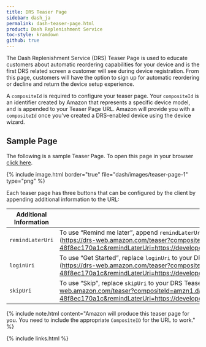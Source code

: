 ```yaml
---
title: DRS Teaser Page
sidebar: dash_ja
permalink: dash-teaser-page.html
product: Dash Replenishment Service
toc-style: kramdown
github: true
---
```


The Dash Replenishment Service (DRS) Teaser Page is used to educate customers about automatic reordering capabilities for your device and is the first DRS related screen a customer will see during device registration. From this page, customers will have the option to sign up for automatic reordering or decline and return the device setup experience.

A `compositeId` is required to configure your teaser page. Your `compositeId` is an identifier created by Amazon that represents a specific device model, and is appended to your Teaser Page URL. Amazon will provide you with a `compositeId` once you've created a DRS-enabled device using the device wizard.

## Sample Page

The following is a sample Teaser Page. To open this page in your browser [click here](https://drs-web.amazon.com/teaser?compositeId=amzn1.dash.v1.composite.315d909f-e392-4040-8dba-48f8ec170a1c&remindLaterUri=https://developer.amazon.com&loginUri=https://amazon.com&skipUri=https://kindle.amazon.com).

{% include image.html border="true" file="dash/images/teaser-page-1" type="png" %}

Each teaser page has three buttons that can be configured by the client by appending additional information to the URL:

| Additional Information | Description |
|--------|---------|
| `remindLaterUri` | To use “Remind me later”, append `remindLaterUri` to your teaser page URL with a full URL to the desired destination. For example: (https://drs-web.amazon.com/teaser?compositeId=amzn1.dash.v1.composite.315d909f-e392-4040-8dba-48f8ec170a1c&remindLaterUri=https://developer.amazon.com) |
| `loginUri` | To use “Get Started”,  replace `loginUri` to your DRS Teaser Page URL with a full URL to the desired destination. For example: (https://drs-web.amazon.com/teaser?compositeId=amzn1.dash.v1.composite.315d909f-e392-4040-8dba-48f8ec170a1c&remindLaterUri=https://developer.amazon.com&loginUri=https://amazon.com)
| `skipUri` | To use “Skip”, replace `skipUri` to your DRS Teaser Page URL with a full URL to the desired destination. For example: (https://drs-web.amazon.com/teaser?compositeId=amzn1.dash.v1.composite.315d909f-e392-4040-8dba-48f8ec170a1c&remindLaterUri=https://developer.amazon.com&loginUri=https://amazon.com&skipUri=https://kindle.amazon.com) |


{% include note.html content="Amazon will produce this teaser page for you. You need to include the appropriate `CompositeID` for the URL to work." %}

{% include links.html %}
